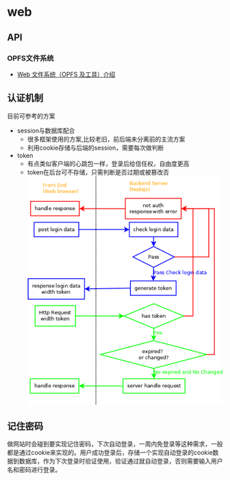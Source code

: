 
# web

## API

### OPFS文件系统

- [Web 文件系统（OPFS 及工具）介绍](https://hughfenghen.github.io/posts/2024/03/14/web-storage-and-opfs/)


## 认证机制

目前可参考的方案

- session与数据库配合
    - 很多框架使用的方案,比较老旧，前后端未分离前的主流方案
    - 利用cookie存储与后端的session，需要每次做判断
- token
    - 有点类似客户端的心跳包一样，登录后给信任权，自由度更高
    - token在后台可不存储，只需判断是否过期或被篡改否
    ![preflight request](../dia/token.png)


## 记住密码

做网站时会碰到要实现记住密码，下次自动登录，一周内免登录等这种需求，一般都是通过cookie来实现的。用户成功登录后，存储一个实现自动登录的cookie数据到数据库，作为下次登录时验证使用，验证通过就自动登录，否则需要输入用户名和密码进行登录。

